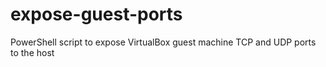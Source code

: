 # expose-guest-ports
PowerShell script to expose VirtualBox guest machine TCP and UDP ports to the host
